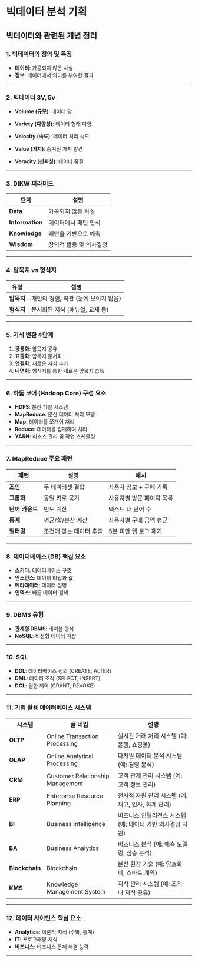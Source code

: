 # 빅데이터 분석 기획

## 빅데이터와 관련된 개념 정리

### 1. 빅데이터의 정의 및 특징

- **데이터**: 가공되지 않은 사실
- **정보**: 데이터에서 의미를 부여한 결과

---

### 2. 빅데이터 3V, 5v

- **Volume (규모)**: 데이터 양
- **Variety (다양성)**: 데이터 형태 다양
- **Velocity (속도)**: 데이터 처리 속도

- **Value (가치)**: 숨겨진 가치 발견
- **Veracity (신뢰성)**: 데이터 품질

---

### 3. DIKW 피라미드

| 단계         | 설명                        |
|--------------|-----------------------------|
| **Data**     | 가공되지 않은 사실          |
| **Information** | 데이터에서 패턴 인식        |
| **Knowledge** | 패턴을 기반으로 예측        |
| **Wisdom**   | 창의적 활용 및 의사결정     |

---

### 4. 암묵지 vs 형식지

| 유형      | 설명                             |
|-----------|----------------------------------|
| **암묵지**  | 개인의 경험, 직관 (눈에 보이지 않음) |
| **형식지**  | 문서화된 지식 (매뉴얼, 교재 등)   |

---

### 5. 지식 변환 4단계

1. **공통화**: 암묵지 공유
2. **표출화**: 암묵지 문서화
3. **연결화**: 새로운 지식 추가
4. **내면화**: 형식지를 통한 새로운 암묵지 습득

---

### 6. 하둡 코어 (Hadoop Core) 구성 요소

- **HDFS**: 분산 파일 시스템
- **MapReduce**: 분산 데이터 처리 모델
- **Map**: 데이터를 쪼개어 처리
- **Reduce**: 데이터를 집계하여 처리
- **YARN**: 리소스 관리 및 작업 스케줄링

---

### 7. MapReduce 주요 패턴

| 패턴       | 설명                     | 예시                                 |
|------------|--------------------------|--------------------------------------|
| **조인**     | 두 데이터셋 결합           | 사용자 정보 + 구매 기록              |
| **그룹화**    | 동일 키로 묶기            | 사용자별 방문 페이지 목록           |
| **단어 카운트** | 빈도 계산                 | 텍스트 내 단어 수                    |
| **통계**     | 평균/합/분산 계산          | 사용자별 구매 금액 평균             |
| **필터링**    | 조건에 맞는 데이터 추출     | 5분 미만 웹 로그 제거                |

---

### 8. 데이터베이스 (DB) 핵심 요소

- **스키마**: 데이터베이스 구조
- **인스턴스**: 데이터 타입과 값
- **메타데이터**: 데이터 설명
- **인덱스**: 빠른 데이터 검색

---

### 9. DBMS 유형

- **관계형 DBMS**: 테이블 형식
- **NoSQL**: 비정형 데이터 저장

---

### 10. SQL

- **DDL**: 데이터베이스 정의 (CREATE, ALTER)
- **DML**: 데이터 조작 (SELECT, INSERT)
- **DCL**: 권한 제어 (GRANT, REVOKE)

---

### 11. 기업 활용 데이터베이스 시스템

| 시스템   | 풀 네임                        | 설명                                 |
|----------|---------------------------------|--------------------------------------|
| **OLTP** | Online Transaction Processing   | 실시간 거래 처리 시스템 (예: 은행, 쇼핑몰) |
| **OLAP** | Online Analytical Processing    | 다차원 데이터 분석 시스템 (예: 경영 분석) |
| **CRM**  | Customer Relationship Management | 고객 관계 관리 시스템 (예: 고객 정보 관리) |
| **ERP**  | Enterprise Resource Planning    | 전사적 자원 관리 시스템 (예: 재고, 인사, 회계 관리) |
| **BI**   | Business Intelligence           | 비즈니스 인텔리전스 시스템 (예: 데이터 기반 의사결정 지원) |
| **BA**   | Business Analytics              | 비즈니스 분석 (예: 예측 모델링, 심층 분석) |
| **Blockchain** | Blockchain                  | 분산 원장 기술 (예: 암호화폐, 스마트 계약) |
| **KMS**  | Knowledge Management System     | 지식 관리 시스템 (예: 조직 내 지식 공유) |

---

### 12. 데이터 사이언스 핵심 요소

- **Analytics**: 이론적 지식 (수학, 통계)
- **IT**: 프로그래밍 지식
- **비즈니스**: 비즈니스 문제 해결 능력

---